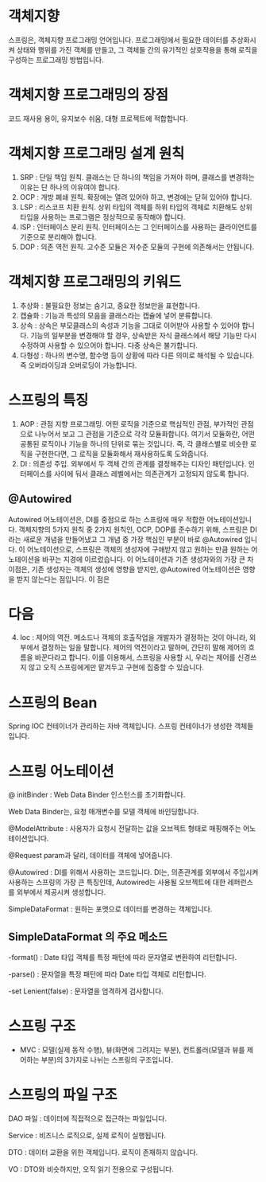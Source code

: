 # 객체지향

스프링은, 객체지향 프로그래밍 언어입니다. 프로그래밍에서 필요한 데이터를 추상화시켜 상태와 행위를 가진 객체를 만들고, 그 객체들 간의 유기적인 상호작용을 통해 로직을 구성하는 프로그래밍 방법입니다.

# 객체지향 프로그래밍의 장점

코드 재사용 용이, 유지보수 쉬움, 대형 프로젝트에 적합합니다.

# 객체지향 프로그래밍 설계 원칙

1. SRP : 단일 책임 원칙. 클래스는 단 하나의 책임을 가져야 하며, 클래스를 변경하는 이유는 단 하나의 이유여야 합니다.
2. OCP : 개방 폐쇄 원칙. 확장에는 열려 있어야 하고, 변경에는 닫혀 있어야 합니다.
3. LSP : 리스코프 치환 원칙. 상위 타입의 객체를 하위 타입의 객체로 치환해도 상위 타입을 사용하는 프로그램은 정상적으로 동작해야 합니다.
4. ISP : 인터페이스 분리 원칙. 인터페이스는 그 인터페이스를 사용하는 클라이언트를 기준으로 분리해야 합니다.
5. DOP : 의존 역전 원칙. 고수준 모듈은 저수준 모듈의 구현에 의존해서는 안됩니다.

# 객체지향 프로그래밍의 키워드
1. 추상화 : 불필요한 정보는 숨기고, 중요한 정보만을 표현합니다.
2. 캡슐화 : 기능과 특성의 모음을 클래스라는 캡슐에 넣어 분류합니다.
3. 상속 : 상속은 부모클래스의 속성과 기능을 그대로 이어받아 사용할 수 있어야 합니다. 기능의 일부분을 변경해야 할 경우, 상속받은 자식 클래스에서 해당 기능만 다시 수정하여 사용할 수 있으어야 합니다. 다중 상속은 불가합니다.
4. 다형성 : 하나의 변수명, 함수명 등이 상황에 따라 다른 의미로 해석될 수 있습니다. 즉 오버라이딩과 오버로딩이 가능합니다.

# 스프링의 특징
1. AOP : 관점 지향 프로그래밍. 어떤 로직을 기준으로 핵심적인 관점, 부가적인 관점으로 나누어서 보고 그 관점을 기준으로 각각 모듈화합니다. 여기서 모듈화란, 어떤 공통된 로직이나 기능을 하나의 단위로 묶는 것입니다. 즉, 각 클래스별로 비슷한 로직을 구현한다면, 그 로직을 모듈화해서 재사용하도록 도와줍니다.
2. DI : 의존성 주입. 외부에서 두 객체 간의 관계를 결정해주는 디자인 패턴입니다. 인터페이스를 사이에 둬서 클래스 레벨에서는 의존관계가 고정되지 않도록 합니다.

## @Autowired

Autowired 어노테이션은, DI를 중점으로 하는 스프링에 매우 적합한 어노테이션입니다. 객체지향의 5가지 원칙 중 2가지 원칙인, OCP, DOP를 준수하기 위해, 스프링은 DI라는 새로운 개념을 만들어냈고 그 개념 중 가장 핵심인 부분이 바로 @Autowired 입니다. 이 어노테이션으로, 스프링은 객체의 생성자에 구애받지 않고 원하는 만큼 원하는 어노테이션을 바꾸는 지경에 이르렀습니다. 이 어노테이션과 기존 생성자와의 가장 큰 차이점은, 기존 생성자는 객체의 생성에 영향을 받지만, @Autowired 어노테이션은 영향을 받지 않는다는 점입니다. 이 점은

# 다음
4. Ioc : 제어의 역전. 메소드나 객체의 호출작업을 개발자가 결정하는 것이 아니라, 외부에서 결정하는 일을 말합니다. 제어의 역전이라고 말하며, 간단히 말해 제어의 흐름을 바꾼다라고 합니다. 이를 이용해서, 스프링을 사용할 시, 우리는 제어를 신경쓰지 않고 오직 스프링에게만 맡겨두고 구현에 집중할 수 있습니다.

# 스프링의 Bean

Spring IOC 컨테이너가 관리하는 자바 객체입니다. 스프링 컨테이너가 생성한 객체들입니다.

# 스프링 어노테이션

@ initBinder : Web Data Binder 인스턴스를 초기화합니다.

Web Data Binder는, 요청 매개변수를 모델 객체에 바인딩합니다.

@ModelAttribute : 사용자가 요청시 전달하는 값을 오브젝트 형태로 매핑해주는 어노테이션입니다.

@Request param과 달리, 데이터를 객체에 넣어줍니다.

@Autowired : DI를 위해서 사용하는 코드입니다. DI는, 의존관계를 외부에서 주입시켜 사용하는 스프링의 가장 큰 특징인데, Autowired는 사용될 오브젝트에 대한 레퍼런스를 외부에서 제공시켜 생성합니다.

SimpleDataFormat : 원하는 포맷으로 데이터를 변경하는 객체입니다.


## SimpleDataFormat 의 주요 메소드

 -format() : Date 타입 객체를 특정 패턴에 따라 문자열로 변환하여 리턴합니다.
 
 -parse() : 문자열을 특정 패턴에 따라 Date 타입 객체로 리턴합니다.
 
 -set Lenient(false) : 문자열을 엄격하게 검사합니다.



# 스프링 구조

- MVC : 모델(실제 동작 수행), 뷰(화면에 그려지는 부분), 컨트롤러(모델과 뷰를 제어하는 부분)의 3가지로 나뉘는 스프링의 구조입니다.

# 스프링의 파일 구조

DAO 파일 : 데이터에 직접적으로 접근하는 파일입니다.

Service : 비즈니스 로직으로, 실제 로직이 실행됩니다.

DTO : 데이터 교환을 위한 객체입니다. 로직이 존재하지 않습니다.

VO : DTO와 비슷하지만, 오직 읽기 전용으로 구성됩니다.
